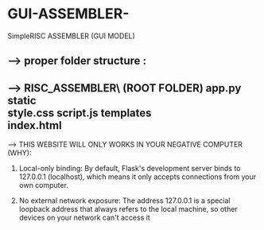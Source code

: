 # GUI-ASSEMBLER-
SimpleRISC ASSEMBLER (GUI  MODEL)

--> proper folder structure :
-------------------------------------------------
--> RISC_ASSEMBLER\ (ROOT FOLDER)
        app.py
        static\
            style.css
            script.js
        templates\
            index.html
-------------------------------------------------

--> THIS WEBSITE WILL ONLY WORKS IN YOUR NEGATIVE COMPUTER (WHY):

 1. Local-only binding:
        By default, Flask's development server binds to 127.0.0.1 (localhost),
        which means it only accepts connections from your own computer.
     
  2. No external network exposure: 
        The address 127.0.0.1 is a special loopback address that always refers to the local machine,
        so other devices on your network can't access it
